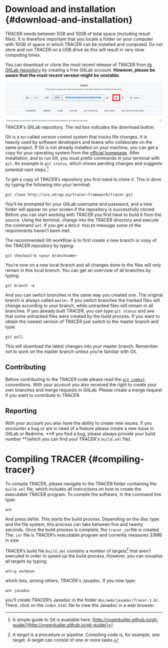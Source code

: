 # Download and installation {#download-and-installation}

TRACER needs between 5GB and 10GB of total space \(including result files\). It is therefore important that you locate a folder on your computer with 10GB of space in which TRACER can be installed and computed. Do not store and run TRACER on a USB drive as this will result in very slow computing times.

You can download or clone the most recent release of TRACER from [its GitLab repository](http://vcs.etrap.eu/users/sign_in) by creating a free GitLab account. **However, please be aware that the most recent version might be unstable**.

![](/assets/tracer_Git_high.png)TRACER's GitLab repository. The red box indicates the download button.

Git is a so-called _version control system_ that tracks file changes. It is heavily used by software developers and teams who collaborate on the same project. If Git is not already installed on your machine, you can get a copy for your operating system from the [official homepage](https://git-scm.com/downloads). After installation, and to run Git, you must prefix commands in your terminal with `git`. An example is `git status`, which shows pending changes and suggests potential next steps.[^2]

To get a copy of TRACER’s repository you first need to clone it. This is done by typing the following into your terminal:

`git clone http://vcs.etrap.eu/tracer−framework/tracer.git`

You’ll be prompted for your GitLab username and password, and a new folder will appear on your screen if the repository is successfully cloned. Before you can start working with TRACER you first have to build it from the source. Using the terminal, change into the TRACER directory and execute the command `ant`. If you get a `BUILD FAILED` message some of the requirements haven’t been met.

The recommended Git workflow is to first create a new branch or copy of the TRACER repository by typing:

`git checkout−b <your branchname>`

You’re now on a new local branch and all changes done to the files will only remain in this local branch. You can get an overview of all branches by typing:

`git branch −a`

And you can switch branches in the same way you created one. The original branch is always called `master`. If you switch branches the tracked files will change according to your branch, while untracked files will remain in all branches. If you already built TRACER, you can type `git status` and see that some untracked files were created by the build process. If you want to obtain the newest version of TRACER just switch to the master branch and type:

`git pull`

This will download the latest changes into your master branch. Remember not to work on the master branch unless you’re familiar with Git.

## Contributing

Before contributing to the TRACER code please read the [`git commit`](http://vcs.etrap.eu/users/sign_in) conventions. With your account you also received the right to create your own branches and merge requests in GitLab. Please create a merge request if you want to contribute to TRACER.

## Reporting

With your account you also have the ability to create new issues. If you encounter a bug or are in need of a feature please create a new issue in GitLab or Redmine. **If you find a bug, please always provide your build number **\(which you can find your TRACER's `build.xml` file\).

# Compiling TRACER {#compiling-tracer}

To compile TRACER, please navigate to the TRACER folder containing the `build.xml` file, which includes all instructions on how to create the executable TRACER program. To compile the software, in the command line type:

`ant`

And press `ENTER`. This starts the build process. Depending on the disc type and the file system, this process can take between five and twenty seconds. Once the build process is complete, the `tracer.jar`file is created. The`.jar` file is TRACER’s executable program and currently measures 33MB in size.

TRACER’s build file `build.xml` contains a number of targets[^1] that aren’t executed in order to speed up the build process. However, you can visualise all targets by typing:

`ant−p verbose`

which lists, among others, TRACER's Javadoc. If you now type:

`ant javadoc`

you’ll create TRACER’s Javadoc in the folder `doc/web/javadoc/Tracer-1.0/`. There, click on the `index.html` file to view the Javadoc in a web browser.

[^1]: A _target_ is a procedure or pipeline. Compiling code is, for example, one target. A target can consist of one or more tasks.

[^2]: A simple guide to Git is available here: [http://rogerdudler.github.io/git-guide/](http://rogerdudler.github.io/git-guide/) 

